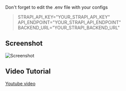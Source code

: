Don't forget to edit the .env file with your configs
> STRAPI_API_KEY="YOUR_STRAPI_API_KEY"
> API_ENDPOINT="YOUR_STRAPI_API_ENDPOINT"
> BACKEND_URL="YOUR_STRAPI_BACKEND_URL"

 ## Screenshot
 ![Screenshot](https://i.imgur.com/y71mF1a.jpg)

## Video Tutorial
[Youtube video](https://youtu.be/1HzFYpmx_zs)

